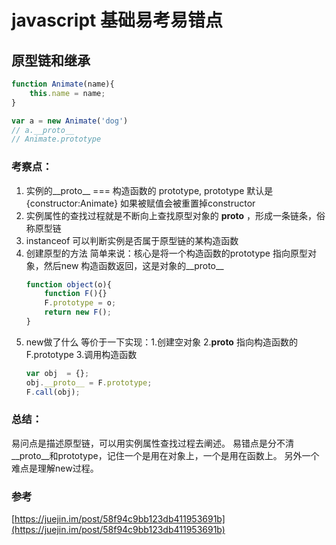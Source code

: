 # javascript 基础易考易错点

## 原型链和继承

```javascript
function Animate(name){
    this.name = name;
}

var a = new Animate('dog')
// a.__proto__
// Animate.prototype
```
### 考察点：
1. 实例的__proto__  === 构造函数的 prototype, prototype 默认是{constructor:Animate} 如果被赋值会被重置掉constructor
2. 实例属性的查找过程就是不断向上查找原型对象的 __proto__ ，形成一条链条，俗称原型链
3. instanceof 可以判断实例是否属于原型链的某构造函数
4. 创建原型的方法
简单来说：核心是将一个构造函数的prototype 指向原型对象，然后new 构造函数返回，这是对象的__proto__
    ```javascript
    function object(o){
        function F(){}
        F.prototype = o;
        return new F();
    }
    ```
5. new做了什么
等价于一下实现：1.创建空对象 2.__proto__ 指向构造函数的F.prototype 3.调用构造函数
    ```javascript
    var obj  = {};
    obj.__proto__ = F.prototype;
    F.call(obj);
    ```

### 总结：

易问点是描述原型链，可以用实例属性查找过程去阐述。
易错点是分不清__proto__和prototype，记住一个是用在对象上，一个是用在函数上。
另外一个难点是理解new过程。

### 参考
[https://juejin.im/post/58f94c9bb123db411953691b](https://juejin.im/post/58f94c9bb123db411953691b)
